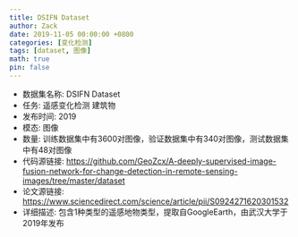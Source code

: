 ```yaml
---
title: DSIFN Dataset
author: Zack
date: 2019-11-05 00:00:00 +0800
categories: [变化检测]
tags: [dataset, 图像]
math: true
pin: false
---
```

- 数据集名称: DSIFN Dataset
- 任务: 遥感变化检测 建筑物
- 发布时间: 2019
- 模态: 图像
- 数量: 训练数据集中有3600对图像，验证数据集中有340对图像，测试数据集中有48对图像
- 代码源链接: https://github.com/GeoZcx/A-deeply-supervised-image-fusion-network-for-change-detection-in-remote-sensing-images/tree/master/dataset
- 论文源链接: https://www.sciencedirect.com/science/article/pii/S0924271620301532
- 详细描述: 包含1种类型的遥感地物类型，提取自GoogleEarth，由武汉大学于2019年发布
